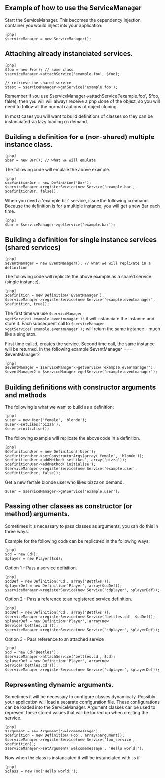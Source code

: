 Example of how to use the ServiceManager
----------------------------------------

Start the ServiceManager.  This becomes the dependency injection container you would
inject into your application:

    [php]
    $serviceManager = new ServiceManager();

## Attaching already instanciated services.

    [php]
    $foo = new Foo(); // some class
    $serviceManager->attachService('example.foo', $foo);

    // retrieve the shared service
    $test = $serviceManager->getService('example.foo');

Remember if you use $serviceManager->attachService('example.foo', $foo, false);
then you will will always receive a php clone of the object, so you will need to
follow all the normal cautions of object cloning.

In most cases you will want to build definitions of classes so they can be
instanciated via lazy loading on demand.

## Building a definition for a (non-shared) multiple instance class.

    [php]
    $bar = new Bar(); // what we will emulate

The following code will emulate the above example.

    [php]
    $definitionBar = new Definition('Bar');
    $serviceManager->registerService(new Service('example.bar', $definitionBar, false));

When you need a 'example.bar' service, issue the following command.  Because
the definition is for a multiple instance, you will get a new Bar each time.

    [php]
    $bar = $serviceManager->getService('example.bar');

## Building a definition for single instance services (shared services)

    [php]
    $eventManager = new EventManager(); // what we will replicate in a definition

The following code will replicate the above example as a shared service (single instance).

    [php]
    $definition = new Definition('EventManager');
    $serviceManager->registerService(new Service('example.eventmanager', $definition, true));

The first time we use `$serviceManager->getService('example.eventmanager');`
it will instanciate the instance and store it.  Each subsequent call to
`$serviceManager->getService('example.eventmanager');` will return the same
instance - much like a singleton.

First time called, creates the service. Second time call, the same instance will be returned.
In the following example $eventManager === $eventManager2

    [php]
    $eventManager = $serviceManager->getService('example.eventmanager');
    $eventManager2 = $serviceManager->getService('example.eventmanager');


## Building definitions with constructor arguments and methods
    
The following is what we want to build as a definition:

    [php]
    $user = new User('female', 'blonde');
    $user->setLikes('pizza');
    $user->initialise();

The following example will replicate the above code in a definition.

    [php]
    $definitionUser = new Definition('User');
    $definitionUser->setConstructorArgs(array('female', 'blonde'));
    $definitionUser->addMethod('setLikes', array('pizza'));
    $definitionUser->addMethod('initialise');
    $serviceManager->registerService(new Service('example.user', $definitionUser, false));

Get a new female blonde user who likes pizza on demand.

    $user = $serviceManager->getService('example.user');

## Passing other classes as constructor (or method) arguments.

Sometimes it is necessary to pass classes as arguments, you can do this in three ways.

Example for the following code can be replicated in the following ways:

    [php]
    $cd = new Cd();
    $player = new Player($cd);

Option 1 - Pass a service definition.

    [php]
    $cdDef = new Definition('Cd', array('Bettles'));
    $playerDef = new Definition('Player', array($cdDef));
    $serviceManager->registerService(new Service('cdplayer', $playerDef));

Option 2 - Pass a reference to an registered service definition.

    [php]
    $cdDef = new Definition('Cd', array('Bettles'));
    $serviceManager->registerService(new Service('bettles.cd', $cdDef));
    $playerDef = new Definition('Player', array(new Service('bettles.cd')));
    $serviceManager->registerService(new Service('cdplayer', $playerDef));

Option 3 - Pass reference to an attached service

    [php]
    $cd = new Cd('Beetles');
    $serviceManager->attachService('bettles.cd', $cd);
    $playerDef = new Definition('Player', array(new Service('bettles.cd')));
    $serviceManager->registerService(new Service('cdplayer', $playerDef));

## Representing dynamic arguments.

Sometimes it will be necessary to configure classes dynamically. Possibly your
application will load a separate configuration file.  These configurations can
be loaded into the ServiceManager.  Argument classes can be used to represent these
stored values that will be looked up when creating the service.

    [php]
    $argument = new Argument('welcomemessage');
    $definition = new Definition('Foo', array($argument));
    $serviceManager->registerService(new Service('foo_service', $definition));
    $serviceManager->setArgument('welcomemessage', 'Hello world!');

Now when the class is instanciated it will be instanciated with as if

    [php]
    $class = new Foo('Hello world!');


